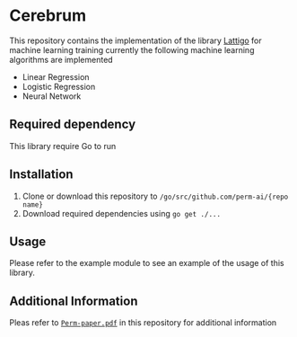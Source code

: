# Cerebrum

This repository contains the implementation of the library [Lattigo](https://github.com/tuneinsight/lattigo) for machine learning training
currently the following machine learning algorithms are implemented

* Linear Regression
* Logistic Regression
* Neural Network

## Required dependency

This library require Go to run

## Installation

1. Clone or download this repository to ```/go/src/github.com/perm-ai/{repo name}```
1. Download required dependencies using ```go get ./...```

## Usage

Please refer to the example module to see an example of the usage of this library.

## Additional Information

Pleas refer to [`Perm-paper.pdf`](https://github.com/perm-ai/go-cerebrum/blob/main/Perm-paper.pdf) in this repository for additional information
